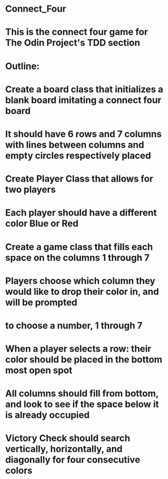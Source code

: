 # Connect_Four

# This is the connect four game for The Odin Project's TDD section

# Outline:
# Create a board class that initializes a blank board imitating a connect four board
# It should have 6 rows and 7 columns with lines between columns and empty circles respectively placed

# Create Player Class that allows for two players
# Each player should have a different color Blue or Red

# Create a game class that fills each space on the columns 1 through 7
# Players choose which column they would like to drop their color in, and will be prompted 
#   to choose a number, 1 through 7
# When a player selects a row: their color should be placed in the bottom most open spot
# All columns should fill from bottom, and look to see if the space below it is already occupied
# Victory Check should search vertically, horizontally, and diagonally for four consecutive colors
